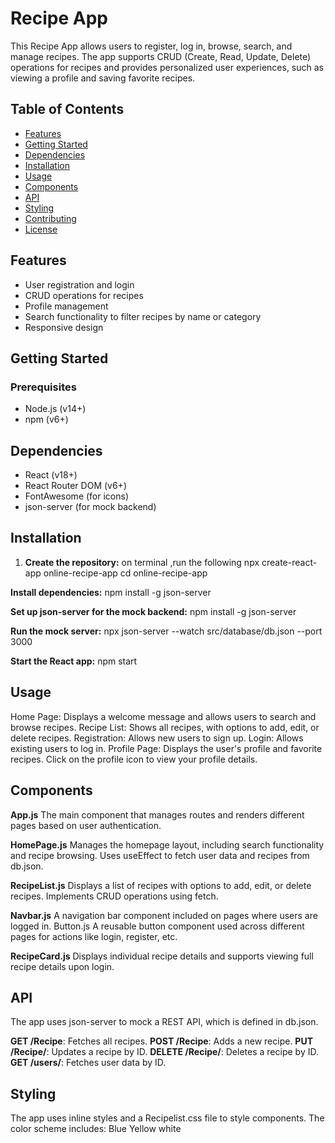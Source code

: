 # Recipe App

This Recipe App allows users to register, log in, browse, search, and manage recipes. The app supports CRUD (Create, Read, Update, Delete) operations for recipes and provides personalized user experiences, such as viewing a profile and saving favorite recipes.

## Table of Contents
- [Features](#features)
- [Getting Started](#getting-started)
- [Dependencies](#dependencies)
- [Installation](#installation)
- [Usage](#usage)
- [Components](#components)
- [API](#api)
- [Styling](#styling)
- [Contributing](#contributing)
- [License](#license)

## Features
- User registration and login
- CRUD operations for recipes
- Profile management
- Search functionality to filter recipes by name or category
- Responsive design

## Getting Started

### Prerequisites
- Node.js (v14+)
- npm (v6+)

## Dependencies
- React (v18+)
- React Router DOM (v6+)
- FontAwesome (for icons)
- json-server (for mock backend)

## Installation

1. **Create the repository:**
  on terminal ,run the following
  npx create-react-app online-recipe-app
  cd online-recipe-app

**Install dependencies:**
npm install -g json-server

**Set up json-server for the mock backend:**
npm install -g json-server

**Run the mock server:**
npx json-server --watch src/database/db.json --port 3000

**Start the React app:**
npm start


## Usage

Home Page: Displays a welcome message and allows users to search and browse recipes.
Recipe List: Shows all recipes, with options to add, edit, or delete recipes.
Registration: Allows new users to sign up.
Login: Allows existing users to log in.
Profile Page: Displays the user's profile and favorite recipes. Click on the profile icon to view your profile details.

## Components
**App.js**
The main component that manages routes and renders different pages based on user authentication.

**HomePage.js**
Manages the homepage layout, including search functionality and recipe browsing.
Uses useEffect to fetch user data and recipes from db.json.

**RecipeList.js**
Displays a list of recipes with options to add, edit, or delete recipes.
Implements CRUD operations using fetch.

**Navbar.js**
A navigation bar component included on pages where users are logged in.
Button.js
A reusable button component used across different pages for actions like login, register, etc.

**RecipeCard.js**
Displays individual recipe details and supports viewing full recipe details upon login.

## API

The app uses json-server to mock a REST API, which is defined in db.json.

**GET /Recipe**: Fetches all recipes.
**POST /Recipe**: Adds a new recipe.
**PUT /Recipe/**: Updates a recipe by ID.
**DELETE /Recipe/**: Deletes a recipe by ID.
**GET /users/**: Fetches user data by ID.

## Styling

The app uses inline styles and a Recipelist.css file to style components. The color scheme includes:
 Blue
Yellow
white